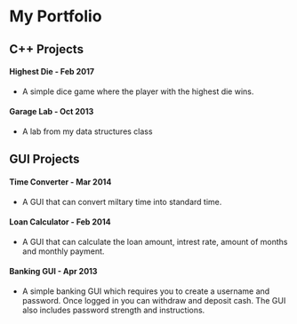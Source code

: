 # My Portfolio

## C++ Projects

#### Highest Die - Feb 2017

- A simple dice game where the player with the highest die wins.

#### Garage Lab - Oct 2013

- A lab from my data structures class

## GUI Projects

#### Time Converter - Mar 2014

- A GUI that can convert miltary time into standard time.

#### Loan Calculator - Feb 2014

-  A GUI that can calculate the loan amount, intrest rate, amount of months and monthly payment.

#### Banking GUI - Apr 2013

- A simple banking GUI which requires you to create a username and password. Once logged in you can withdraw and deposit cash. The GUI also includes password strength and instructions.

